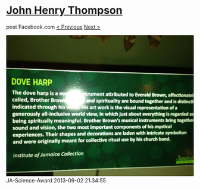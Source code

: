 # [John Henry Thompson](../README.md)
post Facebook.com
[< Previous](2013-09-02-14.md) [Next >](2013-09-02-16.md)

[![](../media/2013-09-02/JA-Science-Award-4.jpg)](../README.md)
JA-Science-Award
2013-09-02 21:34:55